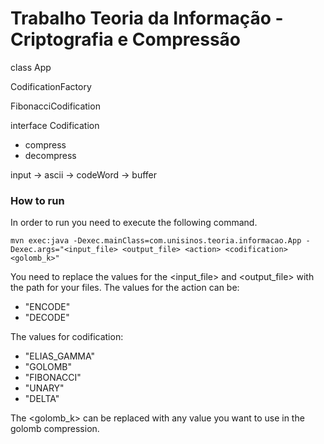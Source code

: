 # Trabalho Teoria da Informação - Criptografia e Compressão

class App

CodificationFactory

FibonacciCodification

interface Codification
 - compress
 - decompress

input -> ascii -> codeWord -> buffer

### How to run
In order to run you need to execute the following command.
```
mvn exec:java -Dexec.mainClass=com.unisinos.teoria.informacao.App -Dexec.args="<input_file> <output_file> <action> <codification> <golomb_k>"
```
You need to replace the values for the <input_file> and <output_file> with the path for your files.
The values for the action can be:
 - "ENCODE"
 - "DECODE"

The values for codification:
 - "ELIAS_GAMMA"
 - "GOLOMB"
 - "FIBONACCI"
 - "UNARY"
 - "DELTA"

The <golomb_k> can be replaced with any value you want to use in the golomb compression.
